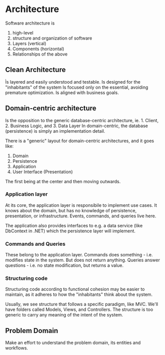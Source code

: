 # Architecture

Software architecture is

1. high-level
2. structure and organization of software
3. Layers (vertical)
4. Components (horizontal)
5. Relationships of the above

## Clean Architecture

Ìs layered and easily understood and testable.
Is designed for the "inhabitants" of the system
Is focused only on the essential, avoiding premature optimization.
Is aligned with business goals.

## Domain-centric architecture

Is the opposition to the generic database-centric architecture, ie. 1. Client, 2. Business Logic, and 3. Data Layer
In domain-centric, the database (persistence) is simply an implementation detail.

There is a "generic" layout for domain-centric architectures, and it goes like:

1. Domain
2. Persistence
3. Application
4. User Interface (Presentation)

The first being at the center and then moving outwards.

### Application layer

At its core, the application layer is responsibile to implement use cases.
It knows about the domain, but has no knowledge of persistence, presentation, or infrastructure.
Events, commands, and queries live here.

The application also provides interfaces to e.g. a data service (like DbContext in .NET) which the persistence layer will implement.

### Commands and Queries

These belong to the application layer.
Commands does something - i.e. modifies state in the system. But does not return anything.
Queries answer questions - i.e. no state modification, but returns a value.

### Structuring code

Structuring code according to functional cohesion may be easier to maintain, as it adheres to how
the "inhabitants" think about the system.

Usually, we see structure that follows a specific paradigm, like MVC. We'll have folders called Models, Views, and Controllers.
The structure is too generic to carry any meaning of the intent of the system.

## Problem Domain

Make an effort to understand the problem domain, its entities and workflows.
